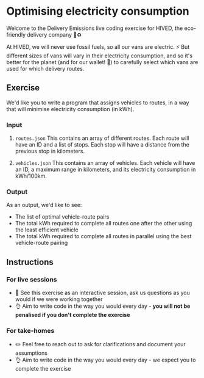 # Optimising electricity consumption

Welcome to the Delivery Emissions live coding exercise for HIVED, the eco-friendly delivery company :truck::recycle:

At HIVED, we will never use fossil fuels, so all our vans are electric. :zap:
But different sizes of vans will vary in their electricity consumption, and so it's better for the planet (and for our wallet! :money_with_wings:) to carefully select which vans are used for which delivery routes.

## Exercise

We'd like you to write a program that assigns vehicles to routes, in a way that will minimise electricity consumption (in kWh).

### Input

1. `routes.json` This contains an array of different routes. Each route will have an ID and a list of stops. Each stop will have a distance from the previous stop in kilometers.

2. `vehicles.json` This contains an array of vehicles. Each vehicle will have an ID, a maximum range in kilometers, and its electricity consumption in kWh/100km.

### Output

As an output, we'd like to see:

* The list of optimal vehicle-route pairs
* The total kWh required to complete all routes one after the other using the least efficient vehicle
* The total kWh required to complete all routes in parallel using the best vehicle-route pairing

## Instructions

### For live sessions

* :speech_balloon: See this exercise as an interactive session, ask us questions as you would if we were working together
* :ok_hand: Aim to write code in the way you would every day - **you will not be penalised if you don't complete the exercise**


### For take-homes

* :pencil2: Feel free to reach out to ask for clarifications and document your assumptions
* :ok_hand: Aim to write code in the way you would every day - we expect you to complete the exercise
